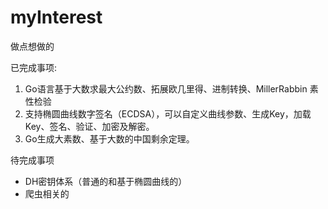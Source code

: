 # myInterest
做点想做的

已完成事项:
1. Go语言基于大数求最大公约数、拓展欧几里得、进制转换、MillerRabbin 素性检验
2. 支持椭圆曲线数字签名（ECDSA），可以自定义曲线参数、生成Key，加载Key、签名、验证、加密及解密。
3. Go生成大素数、基于大数的中国剩余定理。

待完成事项
- DH密钥体系（普通的和基于椭圆曲线的）
- 爬虫相关的
